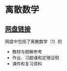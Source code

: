 # 离散数学

## [网盘链接](https://cloud.tsinghua.edu.cn/d/96df428f46024463a181/)

网盘中包括了离散数学（1）的

- 教材与题解参考
- 作业、习题课和定理证明
- 课件和复习资料
